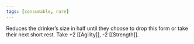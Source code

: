 ```yaml
---
tags: [consumable, rare]
---
```

Reduces the drinker’s size in half until they choose to drop this form or take their next short rest. Take +2 [[Agility]], -2 [[Strength]].